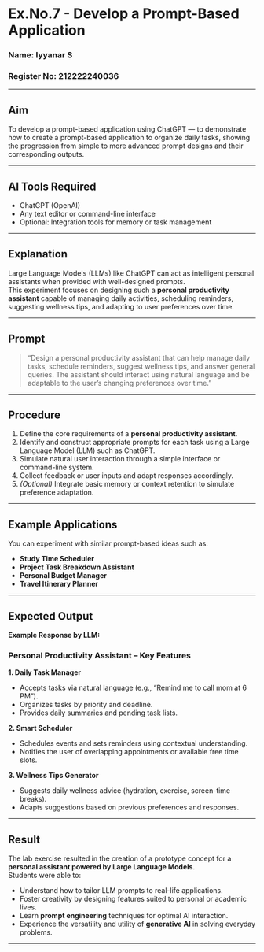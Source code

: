 # Ex.No.7 - Develop a Prompt-Based Application

### Name: Iyyanar S
### Register No: 212222240036

---

## Aim
To develop a prompt-based application using ChatGPT — to demonstrate how to create a prompt-based application to organize daily tasks, showing the progression from simple to more advanced prompt designs and their corresponding outputs.

---

## AI Tools Required
- ChatGPT (OpenAI)
- Any text editor or command-line interface
- Optional: Integration tools for memory or task management

---

## Explanation
Large Language Models (LLMs) like ChatGPT can act as intelligent personal assistants when provided with well-designed prompts.  
This experiment focuses on designing such a **personal productivity assistant** capable of managing daily activities, scheduling reminders, suggesting wellness tips, and adapting to user preferences over time.

---

## Prompt
> “Design a personal productivity assistant that can help manage daily tasks, schedule reminders, suggest wellness tips, and answer general queries. The assistant should interact using natural language and be adaptable to the user’s changing preferences over time.”

---

## Procedure
1. Define the core requirements of a **personal productivity assistant**.  
2. Identify and construct appropriate prompts for each task using a Large Language Model (LLM) such as ChatGPT.  
3. Simulate natural user interaction through a simple interface or command-line system.  
4. Collect feedback or user inputs and adapt responses accordingly.  
5. *(Optional)* Integrate basic memory or context retention to simulate preference adaptation.

---

## Example Applications
You can experiment with similar prompt-based ideas such as:
- **Study Time Scheduler**  
- **Project Task Breakdown Assistant**  
- **Personal Budget Manager**  
- **Travel Itinerary Planner**

---

## Expected Output
**Example Response by LLM:**

### Personal Productivity Assistant – Key Features

**1. Daily Task Manager**
- Accepts tasks via natural language (e.g., “Remind me to call mom at 6 PM”).  
- Organizes tasks by priority and deadline.  
- Provides daily summaries and pending task lists.  

**2. Smart Scheduler**
- Schedules events and sets reminders using contextual understanding.  
- Notifies the user of overlapping appointments or available free time slots.  

**3. Wellness Tips Generator**
- Suggests daily wellness advice (hydration, exercise, screen-time breaks).  
- Adapts suggestions based on previous preferences and responses.  

---

## Result
The lab exercise resulted in the creation of a prototype concept for a **personal assistant powered by Large Language Models**.  
Students were able to:

- Understand how to tailor LLM prompts to real-life applications.  
- Foster creativity by designing features suited to personal or academic lives.  
- Learn **prompt engineering** techniques for optimal AI interaction.  
- Experience the versatility and utility of **generative AI** in solving everyday problems.

---

